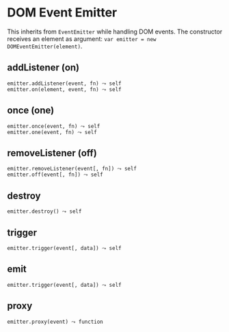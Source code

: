 DOM Event Emitter
==================

This inherits from `EventEmitter` while handling DOM events. The constructor receives an element as argument: `var emitter = new DOMEventEmitter(element)`.


addListener (on)
------------------

    emitter.addListener(event, fn) ⤳ self
    emitter.on(element, event, fn) ⤳ self


once (one)
------------------

    emitter.once(event, fn) ⤳ self
    emitter.one(event, fn) ⤳ self


removeListener (off)
------------------

    emitter.removeListener(event[, fn]) ⤳ self
    emitter.off(event[, fn]) ⤳ self


destroy
------------------

    emitter.destroy() ⤳ self


trigger
------------------

    emitter.trigger(event[, data]) ⤳ self


emit
------------------

    emitter.trigger(event[, data]) ⤳ self


proxy
------------------

    emitter.proxy(event) ⤳ function

